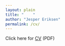 ```yaml
---
layout: plain
title: "    "
author: "Jesper Eriksen"
permalink: /cv/
---
```


Click here for [CV](https://raw.githubusercontent.com/eriksenj/eriksenj.github.io/master/_content/cv.pdf) (PDF)
